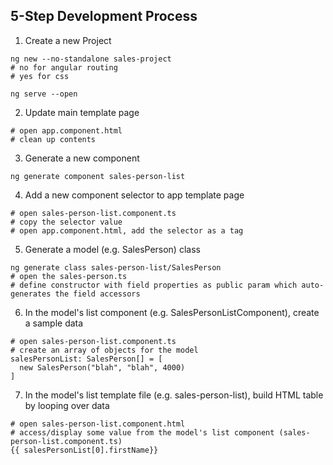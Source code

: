 
## 5-Step Development Process
1. Create a new Project
```
ng new --no-standalone sales-project
# no for angular routing
# yes for css

ng serve --open
```

2. Update main template page
```
# open app.component.html
# clean up contents

```
 
3. Generate a new component
```
ng generate component sales-person-list
```
4. Add a new component selector to app template page
```
# open sales-person-list.component.ts
# copy the selector value
# open app.component.html, add the selector as a tag
```
5. Generate a model (e.g. SalesPerson) class
```
ng generate class sales-person-list/SalesPerson
# open the sales-person.ts
# define constructor with field properties as public param which auto-generates the field accessors
```
6. In the model's list component (e.g. SalesPersonListComponent), create a sample data
```
# open sales-person-list.component.ts
# create an array of objects for the model
salesPersonList: SalesPerson[] = [
  new SalesPerson("blah", "blah", 4000)
]

```
7. In the model's list template file (e.g. sales-person-list), build HTML table by looping over data
```
# open sales-person-list.component.html
# access/display some value from the model's list component (sales-person-list.component.ts)
{{ salesPersonList[0].firstName}}
```
